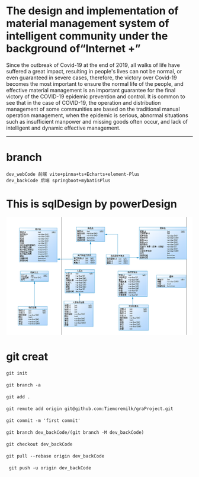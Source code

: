 # The design and implementation of material management system of intelligent community under the background of“Internet +”
  Since the outbreak of Covid-19 at the end of 2019, all walks of life have suffered a great impact, resulting in people's lives can not be normal, or even guaranteed in severe cases, therefore, the victory over Covid-19 becomes the most important to ensure the normal life of the people, and effective material management is an important guarantee for the final victory of the COVID-19 epidemic prevention and control.
  It is common to see that in the case of COVID-19, the operation and distribution management of some communities are based on the traditional manual operation management, when the epidemic is serious, abnormal situations such as insufficient manpower and missing goods often occur, and lack of intelligent and dynamic effective management.

***
# branch
```
dev_webCode 前端 vite+pinna+ts+Echarts+element-Plus
dev_backCode 后端 springboot+mybatisPlus
```



# This is sqlDesign by powerDesign

![sqlDesign](https://github.com/Tiemoremilk/graProject/blob/main/imges/sqlDesign.png)


# git creat
```
git init

git branch -a

git add .

git remote add origin git@github.com:Tiemoremilk/graProject.git

git commit -m 'first commit'

git branch dev_backCode/(git branch -M dev_backCode)

git checkout dev_backCode

git pull --rebase origin dev_backCode

 git push -u origin dev_backCode
```
